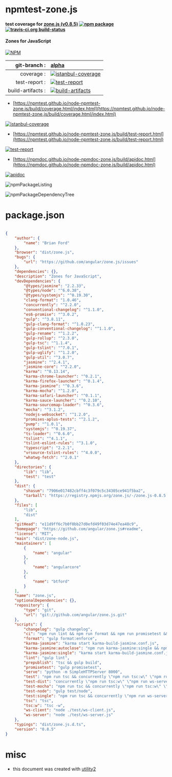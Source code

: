 # npmtest-zone.js

#### test coverage for  [zone.js (v0.8.5)](https://github.com/angular/zone.js#readme)  [![npm package](https://img.shields.io/npm/v/npmtest-zone.js.svg?style=flat-square)](https://www.npmjs.org/package/npmtest-zone.js) [![travis-ci.org build-status](https://api.travis-ci.org/npmtest/node-npmtest-zone.js.svg)](https://travis-ci.org/npmtest/node-npmtest-zone.js)

#### Zones for JavaScript

[![NPM](https://nodei.co/npm/zone.js.png?downloads=true&downloadRank=true&stars=true)](https://www.npmjs.com/package/zone.js)

| git-branch : | [alpha](https://github.com/npmtest/node-npmtest-zone.js/tree/alpha)|
|--:|:--|
| coverage : | [![istanbul-coverage](https://npmtest.github.io/node-npmtest-zone.js/build/coverage.badge.svg)](https://npmtest.github.io/node-npmtest-zone.js/build/coverage.html/index.html)|
| test-report : | [![test-report](https://npmtest.github.io/node-npmtest-zone.js/build/test-report.badge.svg)](https://npmtest.github.io/node-npmtest-zone.js/build/test-report.html)|
| build-artifacts : | [![build-artifacts](https://npmtest.github.io/node-npmtest-zone.js/glyphicons_144_folder_open.png)](https://github.com/npmtest/node-npmtest-zone.js/tree/gh-pages/build)|

- [https://npmtest.github.io/node-npmtest-zone.js/build/coverage.html/index.html](https://npmtest.github.io/node-npmtest-zone.js/build/coverage.html/index.html)

[![istanbul-coverage](https://npmtest.github.io/node-npmtest-zone.js/build/screenCapture.buildCi.browser.%252Ftmp%252Fbuild%252Fcoverage.lib.html.png)](https://npmtest.github.io/node-npmtest-zone.js/build/coverage.html/index.html)

- [https://npmtest.github.io/node-npmtest-zone.js/build/test-report.html](https://npmtest.github.io/node-npmtest-zone.js/build/test-report.html)

[![test-report](https://npmtest.github.io/node-npmtest-zone.js/build/screenCapture.buildCi.browser.%252Ftmp%252Fbuild%252Ftest-report.html.png)](https://npmtest.github.io/node-npmtest-zone.js/build/test-report.html)

- [https://npmdoc.github.io/node-npmdoc-zone.js/build/apidoc.html](https://npmdoc.github.io/node-npmdoc-zone.js/build/apidoc.html)

[![apidoc](https://npmdoc.github.io/node-npmdoc-zone.js/build/screenCapture.buildCi.browser.%252Ftmp%252Fbuild%252Fapidoc.html.png)](https://npmdoc.github.io/node-npmdoc-zone.js/build/apidoc.html)

![npmPackageListing](https://npmtest.github.io/node-npmtest-zone.js/build/screenCapture.npmPackageListing.svg)

![npmPackageDependencyTree](https://npmtest.github.io/node-npmtest-zone.js/build/screenCapture.npmPackageDependencyTree.svg)



# package.json

```json

{
    "author": {
        "name": "Brian Ford"
    },
    "browser": "dist/zone.js",
    "bugs": {
        "url": "https://github.com/angular/zone.js/issues"
    },
    "dependencies": {},
    "description": "Zones for JavaScript",
    "devDependencies": {
        "@types/jasmine": "2.2.33",
        "@types/node": "^6.0.38",
        "@types/systemjs": "^0.19.30",
        "clang-format": "1.0.46",
        "concurrently": "^2.2.0",
        "conventional-changelog": "^1.1.0",
        "es6-promise": "^3.0.2",
        "gulp": "^3.8.11",
        "gulp-clang-format": "^1.0.23",
        "gulp-conventional-changelog": "^1.1.0",
        "gulp-rename": "^1.2.2",
        "gulp-rollup": "^2.3.0",
        "gulp-tsc": "^1.1.4",
        "gulp-tslint": "^7.0.1",
        "gulp-uglify": "^1.2.0",
        "gulp-util": "^3.0.7",
        "jasmine": "^2.4.1",
        "jasmine-core": "^2.2.0",
        "karma": "^0.13.14",
        "karma-chrome-launcher": "^0.2.1",
        "karma-firefox-launcher": "^0.1.4",
        "karma-jasmine": "^0.3.6",
        "karma-mocha": "^1.2.0",
        "karma-safari-launcher": "^0.1.1",
        "karma-sauce-launcher": "^0.2.10",
        "karma-sourcemap-loader": "^0.3.6",
        "mocha": "^3.1.2",
        "nodejs-websocket": "^1.2.0",
        "promises-aplus-tests": "^2.1.2",
        "pump": "^1.0.1",
        "systemjs": "^0.19.37",
        "ts-loader": "^0.6.0",
        "tslint": "^4.1.1",
        "tslint-eslint-rules": "^3.1.0",
        "typescript": "2.2.1",
        "vrsource-tslint-rules": "^4.0.0",
        "whatwg-fetch": "^2.0.1"
    },
    "directories": {
        "lib": "lib",
        "test": "test"
    },
    "dist": {
        "shasum": "7906e017482cbff4c3f079c5c34305ce941f5ba2",
        "tarball": "https://registry.npmjs.org/zone.js/-/zone.js-0.8.5.tgz"
    },
    "files": [
        "lib",
        "dist"
    ],
    "gitHead": "e11d9ff6c7b0f0bb27d0efd49f03d74e47ea48c9",
    "homepage": "https://github.com/angular/zone.js#readme",
    "license": "MIT",
    "main": "dist/zone-node.js",
    "maintainers": [
        {
            "name": "angular"
        },
        {
            "name": "angularcore"
        },
        {
            "name": "btford"
        }
    ],
    "name": "zone.js",
    "optionalDependencies": {},
    "repository": {
        "type": "git",
        "url": "git://github.com/angular/zone.js.git"
    },
    "scripts": {
        "changelog": "gulp changelog",
        "ci": "npm run lint && npm run format && npm run promisetest && npm run test:single && npm run test-node",
        "format": "gulp format:enforce",
        "karma-jasmine": "karma start karma-build-jasmine.conf.js",
        "karma-jasmine:autoclose": "npm run karma-jasmine:single && npm run ws-client",
        "karma-jasmine:single": "karma start karma-build-jasmine.conf.js --single-run",
        "lint": "gulp lint",
        "prepublish": "tsc && gulp build",
        "promisetest": "gulp promisetest",
        "serve": "python -m SimpleHTTPServer 8000",
        "test": "npm run tsc && concurrently \"npm run tsc:w\" \"npm run ws-server\" \"npm run karma-jasmine\"",
        "test-dist": "concurrently \"npm run tsc:w\" \"npm run ws-server\" \"karma start karma-dist-jasmine.conf.js\"",
        "test-mocha": "npm run tsc && concurrently \"npm run tsc:w\" \"npm run ws-server\" \"karma start karma-build-mocha.conf.js\"",
        "test-node": "gulp test/node",
        "test:single": "npm run tsc && concurrently \"npm run ws-server\" \"npm run karma-jasmine:autoclose\"",
        "tsc": "tsc",
        "tsc:w": "tsc -w",
        "ws-client": "node ./test/ws-client.js",
        "ws-server": "node ./test/ws-server.js"
    },
    "typings": "dist/zone.js.d.ts",
    "version": "0.8.5"
}
```



# misc
- this document was created with [utility2](https://github.com/kaizhu256/node-utility2)
